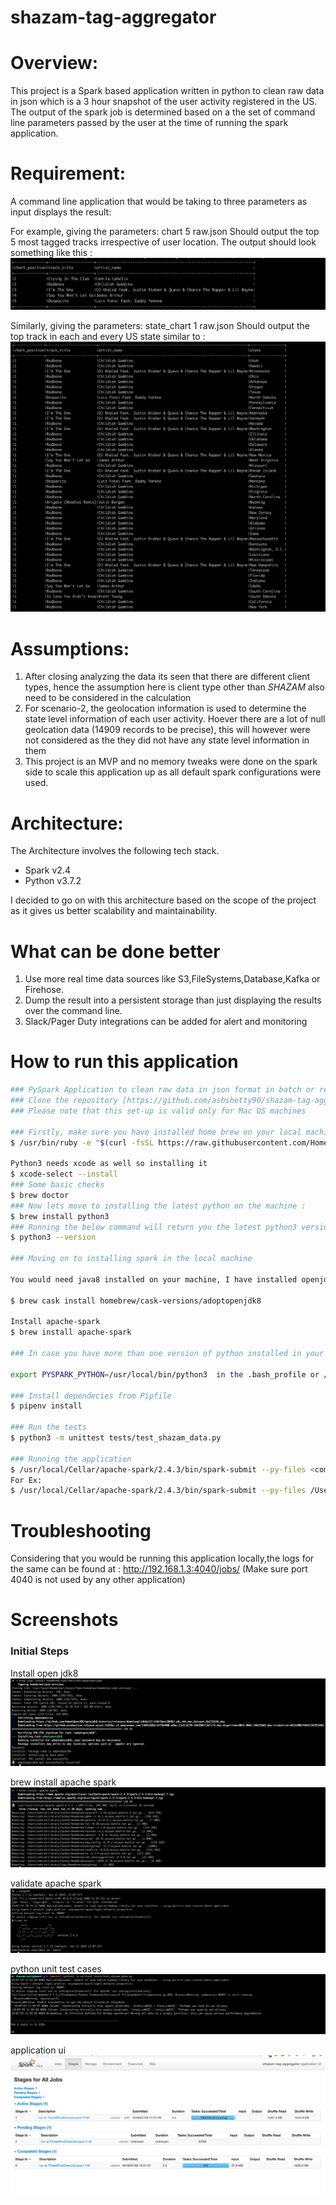 # shazam-tag-aggregator

# Overview:
This project is a Spark based application written in python to clean raw data in json which is a 3 hour snapshot of the user activity registered in the US. The output of the spark job is determined based on a the set of command line parameters passed by the user at the time of running the spark application. 

# Requirement:

A command line application that would be taking to three parameters as input displays the result:

For example, giving the parameters:
chart 5 raw.json
Should output the top 5 most tagged tracks irrespective of user location. The output should
look something like this :
![GLOBAL CHARTS](https://github.com/ashshetty90/shazam-tag-aggregator/blob/master/images/chart_global.png)

Similarly, giving the parameters:
state_chart 1 raw.json
Should output the top track in each and every US state similar to :
![STATE CHARTS](https://github.com/ashshetty90/shazam-tag-aggregator/blob/master/images/chart_state.png)

# Assumptions:

1) After closing analyzing the data its seen that there are different client types, hence the assumption here is client type other than *SHAZAM* also need to be considered in the calculation
2) For scenario-2, the geolocation information is used to determine the state level information of each user activity. Hoever there are a lot of null geolcation data (14909 records to be precise), this will however were not considered as the they did not have any state level information in them
3) This project is an MVP and no memory tweaks were done on the spark side to scale this application up as all default spark configurations were used.

# Architecture:
The Architecture involves the following tech stack.
- Spark v2.4
- Python v3.7.2

I decided to go on with this architecture based on the scope of the project as it gives us better scalability and maintainability.

# What can be done better

1) Use more real time data sources like S3,FileSystems,Database,Kafka or Firehose.
2) Dump the result into a persistent storage than just displaying the results over the command line.
3) Slack/Pager Duty integrations can be added for alert and monitoring

# How to run this application
```sh
### PySpark Application to clean raw data in json format in batch or realtime mode
### Clone the repository [https://github.com/ashshetty90/shazam-tag-aggregator.git]
### Please note that this set-up is valid only for Mac OS machines

### Firstly, make sure you have installed home brew on your local machine . If not please use the below command to install it:
$ /usr/bin/ruby -e "$(curl -fsSL https://raw.githubusercontent.com/Homebrew/install/master/install)"

Python3 needs xcode as well so installing it
$ xcode-select --install
### Some basic checks
$ brew doctor
### Now lets move to installing the latest python on the machine :
$ brew install python3
### Running the below command will return you the latest python3 version
$ python3 --version 

### Moving on to installing spark in the local machine 

You would need java8 installed on your machine, I have installed openjdk8 using:

$ brew cask install homebrew/cask-versions/adoptopenjdk8

Install apache-spark
$ brew install apache-spark

### In case you have more than one version of python installed in your machine, make sure you enforce python3 as the default python version for your py-spark applications by adding :

export PYSPARK_PYTHON=/usr/local/bin/python3  in the .bash_profile or /usr/local/Cellar/apache-spark/2.4.3/libexec/conf/spark-env.sh.template (Or spark-env.sh whichever is available)

### Install dependecies from Pipfile
$ pipenv install

### Run the tests
$ python3 -m unittest tests/test_shazam_data.py

### Running the application
$ /usr/local/Cellar/apache-spark/2.4.3/bin/spark-submit --py-files <complete path to the driver.py file>/driver.py <complete path to the driver.py file>/driver.py <chart type 'chart' or 'state_chart'> <no of records ot be displayed> <complete path to the raw json file>/shazamtagdata.json
For Ex:
$ /usr/local/Cellar/apache-spark/2.4.3/bin/spark-submit --py-files /User/Workspace/app/driver.py /User/Workspace/app/driver.py chart 10 /User/Workspace/app/raw_json/shazamtagdata.json

```
# Troubleshooting
Considering that you would be running this application locally,the logs for the same can be found at :
http://192.168.1.3:4040/jobs/
(Make sure port 4040 is not used by any other application)

# Screenshots
### Initial Steps
Install open jdk8
![BREW_INSTALL_OPENJDK](https://github.com/ashshetty90/shazam-tag-aggregator/blob/master/images/opne-jdk-install.png "INSTALL OPENJDK")

brew install apache spark
![BREW_INSTALL_APACHESPARK](https://github.com/ashshetty90/shazam-tag-aggregator/blob/master/images/install-apache-spark.png "BREW INSTALL APACHE SPARK")

validate apache spark
![VALIDATE_APACHESPARK](https://github.com/ashshetty90/shazam-tag-aggregator/blob/master/images/spark-installed.png "VALIDATE APACHE SPARK")

python unit test cases
![PYTHON_UNITTESTCASES](https://github.com/ashshetty90/shazam-tag-aggregator/blob/master/images/unit-test-cases.png "PYTHON_UNITTESTCASES")

application ui
![SPARK LOCAL UI](https://github.com/ashshetty90/shazam-tag-aggregator/blob/master/images/spark_local_ui.png "SPARK LOCAL UI")





